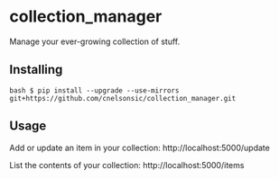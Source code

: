 collection_manager
==================

Manage your ever-growing collection of stuff.

Installing
----------

``bash
$ pip install --upgrade --use-mirrors git+https://github.com/cnelsonsic/collection_manager.git
``

Usage
-----

Add or update an item in your collection: http://localhost:5000/update

List the contents of your collection: http://localhost:5000/items
